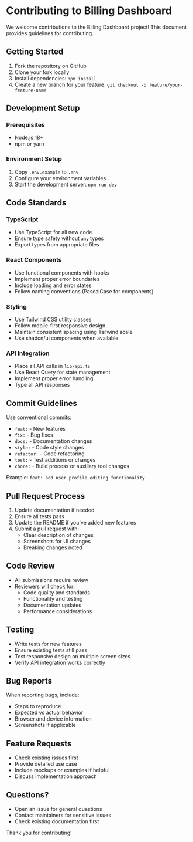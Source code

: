 # Contributing to Billing Dashboard

We welcome contributions to the Billing Dashboard project! This document provides guidelines for contributing.

## Getting Started

1. Fork the repository on GitHub
2. Clone your fork locally
3. Install dependencies: `npm install`
4. Create a new branch for your feature: `git checkout -b feature/your-feature-name`

## Development Setup

### Prerequisites
- Node.js 18+
- npm or yarn

### Environment Setup
1. Copy `.env.example` to `.env`
2. Configure your environment variables
3. Start the development server: `npm run dev`

## Code Standards

### TypeScript
- Use TypeScript for all new code
- Ensure type safety without `any` types
- Export types from appropriate files

### React Components
- Use functional components with hooks
- Implement proper error boundaries
- Include loading and error states
- Follow naming conventions (PascalCase for components)

### Styling
- Use Tailwind CSS utility classes
- Follow mobile-first responsive design
- Maintain consistent spacing using Tailwind scale
- Use shadcn/ui components when available

### API Integration
- Place all API calls in `lib/api.ts`
- Use React Query for state management
- Implement proper error handling
- Type all API responses

## Commit Guidelines

Use conventional commits:
- `feat:` - New features
- `fix:` - Bug fixes
- `docs:` - Documentation changes
- `style:` - Code style changes
- `refactor:` - Code refactoring
- `test:` - Test additions or changes
- `chore:` - Build process or auxiliary tool changes

Example: `feat: add user profile editing functionality`

## Pull Request Process

1. Update documentation if needed
2. Ensure all tests pass
3. Update the README if you've added new features
4. Submit a pull request with:
   - Clear description of changes
   - Screenshots for UI changes
   - Breaking changes noted

## Code Review

- All submissions require review
- Reviewers will check for:
  - Code quality and standards
  - Functionality and testing
  - Documentation updates
  - Performance considerations

## Testing

- Write tests for new features
- Ensure existing tests still pass
- Test responsive design on multiple screen sizes
- Verify API integration works correctly

## Bug Reports

When reporting bugs, include:
- Steps to reproduce
- Expected vs actual behavior
- Browser and device information
- Screenshots if applicable

## Feature Requests

- Check existing issues first
- Provide detailed use case
- Include mockups or examples if helpful
- Discuss implementation approach

## Questions?

- Open an issue for general questions
- Contact maintainers for sensitive issues
- Check existing documentation first

Thank you for contributing!
